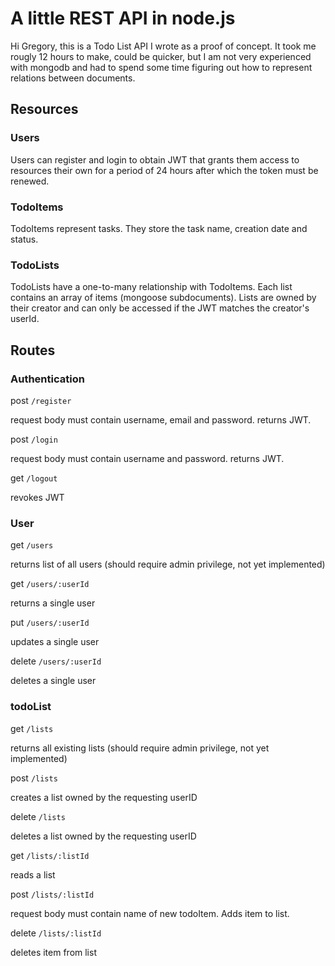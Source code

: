 # A little REST API in node.js
Hi Gregory,
this is a Todo List API I wrote as a proof of concept. It took me rougly 12 hours to make, could be quicker, but I am not very experienced with mongodb and had to spend some time figuring out how to represent relations between documents.

## Resources
### Users
Users can register and login to obtain JWT that grants them access to resources their own for a period of 24 hours after which the token must be renewed.
### TodoItems
TodoItems represent tasks. They store the task name, creation date and status.
### TodoLists
TodoLists have a one-to-many relationship with TodoItems. Each list contains an array of items (mongoose subdocuments). Lists are owned by their creator and can only be accessed if the JWT matches the creator's userId.
## Routes
### Authentication
post `/register`

request body must contain username, email and password. returns JWT.

post `/login`

request body must contain username and password. returns JWT.

get `/logout`

revokes JWT

### User
get `/users`

returns list of all users (should require admin privilege, not yet implemented)

get `/users/:userId`

returns a single user

put `/users/:userId`

updates a single user

delete `/users/:userId`

deletes a single user

### todoList
get `/lists`

returns all existing lists (should require admin privilege, not yet implemented)

post `/lists` 

creates a list owned by the requesting userID

delete `/lists`

deletes a list owned by the requesting userID

get `/lists/:listId`

reads a list

post `/lists/:listId`

request body must contain name of new todoItem. Adds item to list.

delete `/lists/:listId`

deletes item from list
